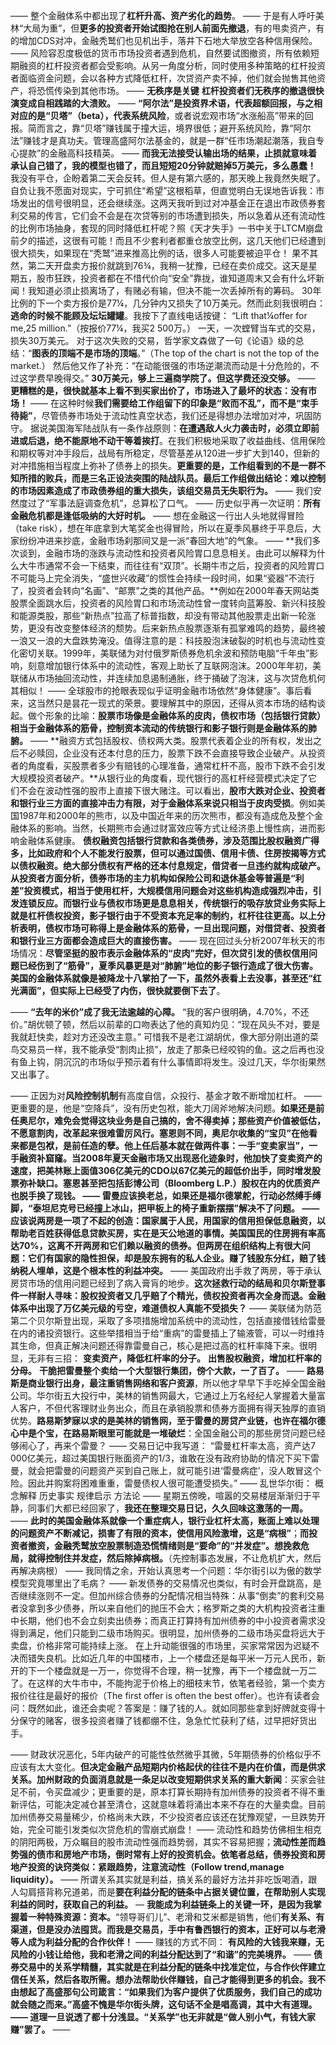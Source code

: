——
整个金融体系中都出现了**杠杆升高、资产劣化的趋势**。
——
于是有人呼吁美林“大局为重”，但**更多的投资者开始试图抢在别人前面先撤退**，有的甩卖资产，有的增加CDS对冲，金融秃鹫们也见机出手，落井下石地大举放空各种信用保险。
——
风险容忍度极低的货币市场投资者遇到危机，自然要试图撤资，所有依赖短期融资的杠杆投资者都会受影响。从另一角度分析，同时使用多种策略的杠杆投资者面临资金问题，会以各种方式降低杠杆，次贷资产卖不掉，他们就会抛售其他资产，将恐慌传染到其他市场。
——
**无秩序是关键**
**杠杆投资者们无秩序的撤退很快演变成自相践踏的大溃败。**
——
**“阿尔法”是投资界术语，代表超额回报，与之相对应的是“贝塔”（beta），代表系统风险**，或者说宏观市场“水涨船高”带来的回报。简而言之，靠“贝塔”赚钱属于撞大运，境界很低；避开系统风险，靠“阿尔法”赚钱才是真功夫。管理高盛阿尔法基金的，就是一群“任市场潮起潮落，我自专心提款”的金融高科技精英。
——
**而我无法接受认输出场的结果，止损就意味着承认自己错了，我的模型也错了，而且短短20分钟就赔掉5万美元，多么愚蠢！**
我没有平仓，企盼着第二天会反转。但人是有第六感的，那天晚上我竟然失眠了。自负让我不愿面对现实，宁可抓住“希望”这根稻草，但直觉明白无误地告诉我：市场发出的信号很明显，还会继续涨。这两天我听到过对冲基金正在退出市政债券套利交易的传言，它们会不会是在次贷等别的市场遭到损失，所以急着从还有流动性的比例市场抽身，套现的同时降低杠杆呢？照《天才失手》一书中关于LTCM崩盘前夕的描述，这很有可能！而且不少套利者都重仓放空比例，这几天他们已经遭到很大损失，如果现在“秃鹫”进来推高比例的话，很多人可能要被迫平仓！
果不其然，第二天开盘卖方报价就跳到76¾，我稍一犹豫，已经在卖价成交。这天是星期五，股市狂跌，投资者都在不惜代价向“安全”靠拢，谁知道周末又会有什么坏新闻！我知道必须止损离场了，有赌必有输，但决不能一次丢掉所有的筹码。
30年比例的下一个卖方报价是77¼，几分钟内又损失了10万美元。然而此刻我很明白：**逃命的时候不能顾及坛坛罐罐**。我按下了直线电话按键：
“Lift that¼offer for me,25 million.”（按报价77¼，我买2 500万。）
一天，一次螳臂当车式的交易，损失30万美元。
对于这次失败的交易，哲学家文森做了一句《论语》级的总结：“**图表的顶端不是市场的顶端**。”（The top of the chart is not the top of the market.）
然后他又作了补充：“在动能很强的市场逆潮流而动是十分危险的，不过这学费早晚得交。”
**30万美元，够上三遍商学院了。但这学费还没交够。**
——
**更糟糕的是，很快就基本上看不到买家出价了，市场进入了最坏的状态：没有市场！**
——
在这种时候**我们需要给工作组留下的印象是“败而不乱”，而不是“束手待毙”**，尽管债券市场处于流动性真空状态，我们还是得想办法增加对冲，巩固防守。
据说美国海军陆战队有一条作战原则：**在遭遇敌人火力袭击时，必须立即前进或后退，绝不能原地不动干等着挨打**。在我们积极地采取了收益曲线、信用保险和期权等对冲手段后，战局有所稳定，尽管基差从120进一步扩大到140，但新的对冲措施相当程度上弥补了债券上的损失。**更重要的是，工作组看到的不是一群不知所措的败兵，而是三名正设法突围的陆战队员。最后工作组做出结论：难以控制的市场因素造成了市政债券组的重大损失，该组交易员无失职行为。**
——
我们安然度过了“军事法庭调查危机”，总算松了口气。
——
历史似乎再一次证明：**所有金融危机都是逢低吸纳的大好时机。**
——
想在金融这一行出人头地就得冒险（take risk），想在年底拿到大笔奖金也得冒险，所以在夏季风暴终于平息后，大家纷纷冲进来抄底，金融市场刹那间又是一派“春回大地”的气象。
——
**我们多次谈到，金融市场的涨跌与流动性和投资者风险胃口息息相关。由此可以解释为什么大牛市通常不会一下结束，而往往有“双顶”。长期牛市之后，投资者的风险胃口不可能马上完全消失，“盛世兴收藏”的惯性会持续一段时间，如果“瓷器”不流行了，投资者会转向“名画”、“邮票”之类的其他产品。**例如在2000年春天网站类股票全面跳水后，投资者的风险胃口和市场流动性曾一度转向蓝筹股、新兴科技股和能源类股，那些“新热点”拉高了标普指数，却没有带动其他股票走出新一轮涨势，更没有改变整体经济的颓势。后来新热点股票逐渐有孤掌难鸣的趋势，最终被一浪又一浪的大盘跌势淹没。值得注意的是：科技股泡沫破裂的时机也与流动性变化密切关联。1999年，美联储为对付俄罗斯债券危机余波和预防电脑“千年虫”影响，刻意增加银行体系中的流动性，客观上助长了互联网泡沫。2000年年初，美联储从市场抽回流动性，并连续加息遏制通胀，终于捅破了泡沫，这与次贷危机何其相似！
——
全球股市的抢眼表现似乎证明金融市场依然“身体健康”。事后看来，这当然只是昙花一现式的荣景。要理解其中的原因，还得从资本市场的结构谈起。做个形象的比喻：**股票市场像是金融体系的皮肉，债权市场（包括银行贷款）相当于金融体系的筋骨，控制资本流动的传统银行和影子银行则是金融体系的肺腑。**
——
**融资方式包括股权、债权两大类。股票代表着企业的所有权，发出之后不必赎回，企业没有还本付息的压力，股票下跌不会直接导致企业破产。从投资者的角度看，买股票者多少有赔钱的心理准备，通常杠杆不高，股市下跌不会引发大规模投资者破产。**从银行业的角度看，现代银行的高杠杆经营模式决定了它们不会在波动性强的股市上直接下很大赌注。可以看出，**股市大跌对企业、投资者和银行业三方面的直接冲击力有限，对于金融体系来说只相当于皮肉受损**。例如美国1987年和2000年的熊市，以及中国近年来的历次熊市，都没有造成危及整个金融体系的影响。当然，长期熊市会通过财富效应等方式让经济患上慢性病，进而影响金融体系健康。
**债权融资包括银行贷款和各类债券，涉及范围比股权融资广得多，比如政府和个人不能发行股票，但可以通过国债、信用卡债、住房按揭等方式以债权融资。绝大部分债权有严格的还本付息规定，借贷者一旦违约就构成破产。从投资者方面分析，债券市场的主力机构如保险公司和退休基金等普遍是“利差”投资模式，相当于使用杠杆，大规模信用问题会对这些机构造成强烈冲击，引发连锁反应。而银行业与债权市场更是息息相关，传统银行的吸存放贷业务实际上就是杠杆债权投资，影子银行由于不受资本充足率的制约，杠杆往往更高。以上分析表明，债权市场可称得上是金融体系的筋骨，一旦出现问题，对借贷者、投资者和银行业三方面都会造成巨大的直接伤害。**
——
现在回过头分析2007年秋天的市场情况：**尽管坚挺的股市表示金融体系的“皮肉”完好，但次贷引发的债权信用问题已经伤到了“筋骨”，夏季风暴更是对“肺腑”地位的影子银行造成了很大伤害。美国的金融体系就像是被降龙十八掌拍了一下，虽然外表看上去没事，甚至还“红光满面”，但实际上已经受了内伤，很快就要倒下去了**。

——
**“去年的米价”成了我无法逾越的心障。**
“我的客户很明确，4.70%，不还价。”胡优顿了顿，然后以前辈的口吻表达了他的真知灼见：“现在风头不对，要是我就赶快卖，趁对方还没改主意。”
可惜我不是老江湖胡优，像大部分刚出道的菜鸟交易员一样，我不能承受“割肉止损”，放走了那条已经咬钩的鱼。这之后再也没有鱼上钩，阴沉沉的市场似乎预示着有什么事情即将发生。没过几天，华尔街果然又出事了。

——
正因为对**风险控制机制**有高度自信，众投行、基金才敢不断增加杠杆。
——
更重要的是，他是“空降兵”，没有历史包袱，能大刀阔斧地解决问题。**如果还是前任奥尼尔，难免会觉得这块业务是自己搞的，舍不得卖掉；那些资产价值被低估，不愿意割肉，改革起来很难雷厉风行。塞恩则不同，奥尼尔收集的“宝贝”在他看来都是包袱，是前任造的孽。**他上任后基本就在做两件事：一手“变卖家当”，一手融资补窟窿。当2008年夏天金融市场又出现恶化迹象时，他加快了变卖资产的速度，把美林账上面值306亿美元的CDO以67亿美元的超低价出手，同时增发股票弥补缺口。塞恩甚至把包括彭博公司（Bloomberg L.P.）股权在内的优质资产也脱手换了现钱。
——
雷曼应该换老总，如果还是福尔德掌舵，行动必然缚手缚脚，“泰坦尼克号已经撞上冰山，把甲板上的椅子重新摆摆”解决不了问题。
——
应该说两房是一项了不起的创造：国家属于人民，用国家的信用担保低息融资，以帮助老百姓获得低息贷款买房，实在是天公地道的事情。美国国民的住房拥有率高达70%，这离不开两房和它们赖以融资的债券。但**两房在组织结构上有很大问题：它们有国家的隐性担保，却是股东拥有的私人企业。赚了钱股东分红，赔了钱纳税人埋单，这是个根本性的利益冲突。**
——
美国政府出手救了两房，等于承认房贷市场的信用问题已经到了病入膏肓的地步。**这次拯救行动的结局和贝尔斯登事件一样耐人寻味：股权投资者又几乎赔了个精光，债权投资者再次全身而退。金融体系中出现了万亿美元级的亏空，难道债权人真能不受损失？**
——
美联储为防范第二个贝尔斯登出现，采取了多项措施增加系统中的流动性，包括直接借钱给雷曼在内的诸投资银行。这些举措相当于给“重病”的雷曼插上了输液管，可以一时维持其生命，但真正解决问题还得靠雷曼自己，核心是把过高的杠杆率降下来。很明显，无非有三招：
**变卖资产，降低杠杆率的分子。**
**出售股权融资，增加杠杆率的分母。**
**干脆把雷曼整个卖给一个大型银行集团，傍个大款，一了百了。**
——
**路易斯是商业银行出身，最注重销售网络和客户资源**，所以他才早早下手吃掉全国金融公司。华尔街五大投行中，美林的销售网最大，它通过上万名经纪人掌握着大量富人客户，不但代客理财业务出众，而且在承销股票和债券方面拥有得天独厚的直销优势。**路易斯梦寐以求的是美林的销售网，至于雷曼的房贷产业链，也许在福尔德心中是个宝，在路易斯眼里可能就是一堆破烂**：全国金融公司的那些房贷问题已经够闹心了，再来个雷曼？
——
交易日记中我写道：
“雷曼杠杆率太高，资产达7 000亿美元，超过美国银行账面资产的1/3，谁敢在没有政府协助的情况下买下雷曼，就会把雷曼的问题资产买到自己账上，就可能引进‘雷曼病症’，没人敢冒这个险。因此并购案将困难重重，雷曼债权人很可能遭受损失。”
——
乱世华尔街：
概念解释
历史事实
规律启示
方法论
——
星期五傍晚，喧嚣的交易楼层渐渐归于平静，同事们大都已经回家了，**我还在整理交易日记，久久回味这激荡的一周。**
——
**此时的美国金融体系就像一个重症病人，银行业杠杆太高，账面上难以处理的问题资产不断减记，损害了有限的资本，使信用风险激增，这是“病根”**；**而投资者撤资，金融秃鹫放空股票制造恐慌情绪则是“要命”的“并发症”。想挽救危局，就得控制住并发症，然后除掉病根。**（先控制事态发展，不让危机扩大，然后再解决病根）
——
我同情之余，开始认真思考一个问题：华尔街引以为傲的数学模型究竟哪里出了毛病？
——
新发债券的交易情况也类似，有时会开盘跳高，是否继续涨则不一定。但加州综合债券的分配情况相当特殊：从事“倒卖”的套利交易者没拿到多少债券，所以来自他们的抛压不会大；格罗斯之类的大机构投资者注重中长期，他们也不会立刻卖出债券；而真正打算持有加州债券的中小投资者需求没得到满足，他们只能到二级市场购买。很明显，加州债券的二级市场买盘将远大于卖盘，价格非常可能持续上涨。
在上升动能很强的市场里，买家常常因为迟疑不决而错失良机。比如近几年的中国楼市，上一个楼盘还是每平米一万元人民币，新开的下一个楼盘就是一万一，你觉得不合理，稍一犹豫，再下一个楼盘就一万二了。在这样的大牛市中，不能拘泥于价格上的细枝末节，依笔者经验，第一个卖方报价往往是最好的报价（The first offer is often the best offer）。也许有读者会问：既然如此，谁还会卖呢？答案是：赚了钱的人。就如同那些拿到好牌就变得十分保守的赌客，很多投资者赚了钱都绷不住，急急忙忙获利了结，过早把好货出手。

——
财政状况恶化，5年内破产的可能性依然微乎其微，5年期债券的价格似乎不应该有太大变化。**但决定金融产品短期内价格起伏的往往不是内在价值，而是供求关系。**加州财政的负面消息就是一条**足以改变短期供求关系的重大新闻**：买家会驻足不前，令买盘减少；更重要的是，原本打算长期持有加州债券的投资者不得不重新评估，可能决定减仓甚至清仓，这就意味着将涌出本来不存在的大量卖盘。目前加州债券交易量稀少，价格尚未大跌，不少投资者应该还在犹豫观望，一旦跌势开始，完全可能引发类似次贷危机的雪崩式崩盘！
——
流动性和趋势仿佛相生相克的阴阳两极，万众瞩目的股市流动性强而趋势弱，其实不容易把握；**流动性差而趋势强的债市和房地产市场，倒时常有上好的投资机会。依笔者总结，债券投资和房地产投资的诀窍类似：紧跟趋势，注意流动性（Follow trend,manage liquidity）。**
——
所谓关系其实就是利益，搞关系的最好方法并非吃饭喝酒，跟人勾肩搭背称兄道弟，而是**要在利益分配的链条中占据关键位置，在帮助别人实现利益的同时，获取自己的利益。**
—
**我能成为利益链条上的关键一环，是因为我掌握着一种特殊资源：资本。**“领导哥们儿”、老滑和艾米都是销售，他们**有关系、有渠道，但是没办法囤货。而我是交易员，手中有鲁西银行的资本，正好可以与老滑等人成为利益分配的合作伙伴！**
——
赚钱的方式不同：
**有风险的大钱我来赚，无风险的小钱让给他，我和老滑之间的利益分配达到了“和谐”的完美境界。**
——
**债券交易中的关系学精髓，其实就是在利益分配的链条中找准定位，与合作伙伴建立信任关系，然后各取所需。想办法帮助伙伴赚钱，自己才能得到更多的机会。**我不由想起了高盛那句公司箴言：**“如果我们为客户提供了优质服务，我们自己的成功就会随之而来。”**高盛不愧是华尔街头牌，这句话不全是唱高调，其中大有道理。
——
道理一旦说透了都十分浅显。**“关系学”也无非就是“做人别小气，有钱大家赚”罢了。**
——
